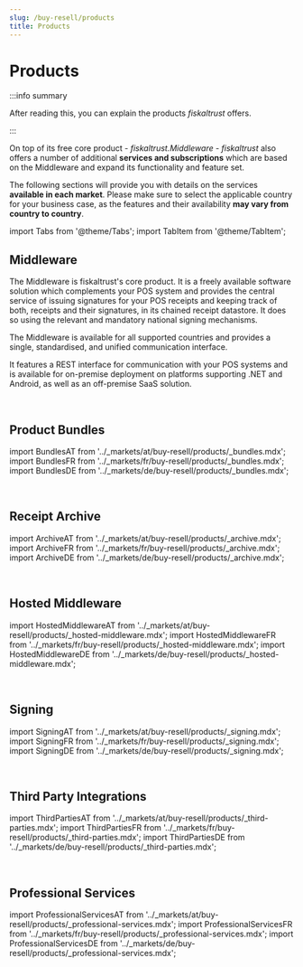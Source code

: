 ```yaml
---
slug: /buy-resell/products
title: Products
---
```

# Products

:::info summary

After reading this, you can explain the products _fiskaltrust_ offers.

:::

On top of its free core product - *fiskaltrust.Middleware* - *fiskaltrust* also offers a number of additional **services and subscriptions** which are based on the Middleware and expand its functionality and feature set.

The following sections will provide you with details on the services **available in each market**. Please make sure to select the applicable country for your business case, as the features and their availability **may vary from country to country**.



import Tabs from '@theme/Tabs';
import TabItem from '@theme/TabItem';


## Middleware

The Middleware is fiskaltrust's core product. It is a freely available software solution which complements your POS system and provides the central service of issuing signatures for your POS receipts and keeping track of both, receipts and their signatures, in its chained receipt datastore. It does so using the relevant and mandatory national signing mechanisms.

The Middleware is available for all supported countries and provides a single, standardised, and unified communication interface.

It features a REST interface for communication with your POS systems and is available for on-premise deployment on platforms supporting .NET and Android, as well as an off-premise SaaS solution.

<br />

## Product Bundles

import BundlesAT from '../_markets/at/buy-resell/products/_bundles.mdx';
import BundlesFR from '../_markets/fr/buy-resell/products/_bundles.mdx';
import BundlesDE from '../_markets/de/buy-resell/products/_bundles.mdx';

<Tabs groupId="market">

  <TabItem value="AT" label="Austria">
    <BundlesAT />
  </TabItem>

  <TabItem value="FR" label="France">
    <BundlesFR />
  </TabItem>

  <TabItem value="DE" label="Germany">
    <BundlesDE />
  </TabItem>

</Tabs>
<br />


## Receipt Archive

import ArchiveAT from '../_markets/at/buy-resell/products/_archive.mdx';
import ArchiveFR from '../_markets/fr/buy-resell/products/_archive.mdx';
import ArchiveDE from '../_markets/de/buy-resell/products/_archive.mdx';

<Tabs groupId="market">

  <TabItem value="AT" label="Austria">
    <ArchiveAT />
  </TabItem>

  <TabItem value="FR" label="France">
    <ArchiveFR />
  </TabItem>

  <TabItem value="DE" label="Germany">
    <ArchiveDE />
  </TabItem>

</Tabs>
<br />


## Hosted Middleware

import HostedMiddlewareAT from '../_markets/at/buy-resell/products/_hosted-middleware.mdx';
import HostedMiddlewareFR from '../_markets/fr/buy-resell/products/_hosted-middleware.mdx';
import HostedMiddlewareDE from '../_markets/de/buy-resell/products/_hosted-middleware.mdx';

<Tabs groupId="market">

  <TabItem value="AT" label="Austria">
    <HostedMiddlewareAT />
  </TabItem>

  <TabItem value="FR" label="France">
    <HostedMiddlewareFR />
  </TabItem>

  <TabItem value="DE" label="Germany">
    <HostedMiddlewareDE />
  </TabItem>

</Tabs>
<br />


## Signing

import SigningAT from '../_markets/at/buy-resell/products/_signing.mdx';
import SigningFR from '../_markets/fr/buy-resell/products/_signing.mdx';
import SigningDE from '../_markets/de/buy-resell/products/_signing.mdx';

<Tabs groupId="market">

  <TabItem value="AT" label="Austria">
    <SigningAT />
  </TabItem>

  <TabItem value="FR" label="France">
    <SigningFR />
  </TabItem>

  <TabItem value="DE" label="Germany">
    <SigningDE />
  </TabItem>

</Tabs>
<br />


## Third Party Integrations

import ThirdPartiesAT from '../_markets/at/buy-resell/products/_third-parties.mdx';
import ThirdPartiesFR from '../_markets/fr/buy-resell/products/_third-parties.mdx';
import ThirdPartiesDE from '../_markets/de/buy-resell/products/_third-parties.mdx';

<Tabs groupId="market">

  <TabItem value="AT" label="Austria">
    <ThirdPartiesAT />
  </TabItem>

  <TabItem value="FR" label="France">
    <ThirdPartiesFR />
  </TabItem>

  <TabItem value="DE" label="Germany">
    <ThirdPartiesDE />
  </TabItem>

</Tabs>
<br />


## Professional Services

import ProfessionalServicesAT from '../_markets/at/buy-resell/products/_professional-services.mdx';
import ProfessionalServicesFR from '../_markets/fr/buy-resell/products/_professional-services.mdx';
import ProfessionalServicesDE from '../_markets/de/buy-resell/products/_professional-services.mdx';

<Tabs groupId="market">

  <TabItem value="AT" label="Austria">
    <ProfessionalServicesAT />
  </TabItem>

  <TabItem value="FR" label="France">
    <ProfessionalServicesFR />
  </TabItem>

  <TabItem value="DE" label="Germany">
    <ProfessionalServicesDE />
  </TabItem>

</Tabs>